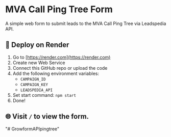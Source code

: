# MVA Call Ping Tree Form

A simple web form to submit leads to the MVA Call Ping Tree via Leadspedia API.

## 🚀 Deploy on Render

1. Go to [https://render.com](https://render.com)
2. Create new Web Service
3. Connect this GitHub repo or upload the code
4. Add the following environment variables:
   - `CAMPAIGN_ID`
   - `CAMPAIGN_KEY`
   - `LEADSPEDIA_API`
5. Set start command: `npm start`
6. Done!

## 🌐 Visit `/` to view the form.
"# GrowformAPIpingtree" 
